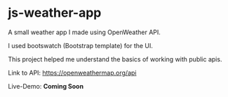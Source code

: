 # js-weather-app
A small weather app I made using OpenWeather API. 

I used bootswatch (Bootstrap template) for the UI. 

This project helped me understand the basics of working with public apis. 

Link to API: https://openweathermap.org/api

Live-Demo: <strong>Coming Soon</strong>
